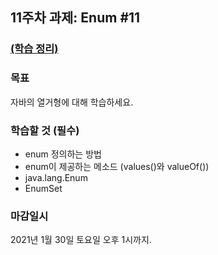 <h2>11주차 과제: Enum #11</h2>

<h3><a href="https://www.notion.so/11-Enum-11-e44bce14e3234366b5adc39641990de2">(학습 정리)</a></h3>

<h3>목표</h3>

자바의 열거형에 대해 학습하세요.

<h3>학습할 것 (필수)</h3>

- enum 정의하는 방법
- enum이 제공하는 메소드 (values()와 valueOf())
- java.lang.Enum
- EnumSet

<h3>마감일시</h3>

2021년 1월 30일 토요일 오후 1시까지.
